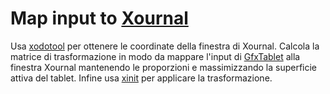 # Map input to [Xournal](https://xournalpp.github.io/)

Usa [xodotool](https://github.com/jordansissel/xdotool) per ottenere le coordinate della finestra di Xournal.
Calcola la matrice di trasformazione in modo da mappare l'input di [GfxTablet](https://github.com/rfc2822/GfxTablet) alla finestra Xournal mantenendo le proporzioni e massimizzando la superficie attiva del tablet. 
Infine usa [xinit](https://github.com/freedesktop/xorg-xinit) per applicare la trasformazione.
